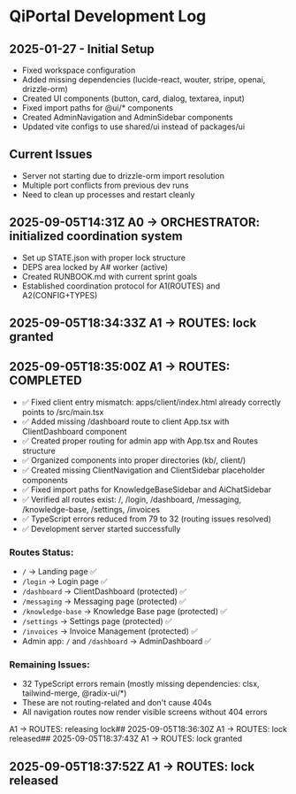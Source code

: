 # QiPortal Development Log

## 2025-01-27 - Initial Setup
- Fixed workspace configuration
- Added missing dependencies (lucide-react, wouter, stripe, openai, drizzle-orm)
- Created UI components (button, card, dialog, textarea, input)
- Fixed import paths for @ui/* components
- Created AdminNavigation and AdminSidebar components
- Updated vite configs to use shared/ui instead of packages/ui

## Current Issues
- Server not starting due to drizzle-orm import resolution
- Multiple port conflicts from previous dev runs
- Need to clean up processes and restart cleanly

## 2025-09-05T14:31Z A0 -> ORCHESTRATOR: initialized coordination system
- Set up STATE.json with proper lock structure
- DEPS area locked by A# worker (active)
- Created RUNBOOK.md with current sprint goals
- Established coordination protocol for A1(ROUTES) and A2(CONFIG+TYPES)

## 2025-09-05T18:34:33Z A1 -> ROUTES: lock granted

## 2025-09-05T18:35:00Z A1 -> ROUTES: COMPLETED
- ✅ Fixed client entry mismatch: apps/client/index.html already correctly points to /src/main.tsx
- ✅ Added missing /dashboard route to client App.tsx with ClientDashboard component
- ✅ Created proper routing for admin app with App.tsx and Routes structure
- ✅ Organized components into proper directories (kb/, client/)
- ✅ Created missing ClientNavigation and ClientSidebar placeholder components
- ✅ Fixed import paths for KnowledgeBaseSidebar and AiChatSidebar
- ✅ Verified all routes exist: /, /login, /dashboard, /messaging, /knowledge-base, /settings, /invoices
- ✅ TypeScript errors reduced from 79 to 32 (routing issues resolved)
- ✅ Development server started successfully

### Routes Status:
- `/` → Landing page ✅
- `/login` → Login page ✅  
- `/dashboard` → ClientDashboard (protected) ✅
- `/messaging` → Messaging page (protected) ✅
- `/knowledge-base` → Knowledge Base page (protected) ✅
- `/settings` → Settings page (protected) ✅
- `/invoices` → Invoice Management (protected) ✅
- Admin app: `/` and `/dashboard` → AdminDashboard ✅

### Remaining Issues:
- 32 TypeScript errors remain (mostly missing dependencies: clsx, tailwind-merge, @radix-ui/*)
- These are not routing-related and don't cause 404s
- All navigation routes now render visible screens without 404 errors

A1 -> ROUTES: releasing lock## 2025-09-05T18:36:30Z A1 -> ROUTES: lock released## 2025-09-05T18:37:43Z A1 -> ROUTES: lock granted
## 2025-09-05T18:37:52Z A1 -> ROUTES: lock released
